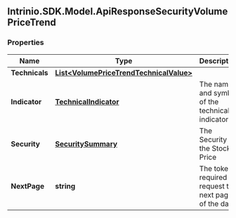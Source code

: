 ## Intrinio.SDK.Model.ApiResponseSecurityVolumePriceTrend
### Properties

Name | Type | Description | Notes
------------ | ------------- | ------------- | -------------
**Technicals** | [**List&lt;VolumePriceTrendTechnicalValue&gt;**](VolumePriceTrendTechnicalValue.md) |  | [optional] 
**Indicator** | [**TechnicalIndicator**](TechnicalIndicator.md) | The name and symbol of the technical indicator | [optional] 
**Security** | [**SecuritySummary**](SecuritySummary.md) | The Security of the Stock Price | [optional] 
**NextPage** | **string** | The token required to request the next page of the data | [optional] 

